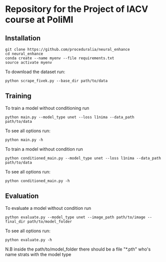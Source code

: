 # Repository for the Project of IACV course at PoliMI

## Installation

```
git clone https://github.com/proceduralia/neural_enhance
cd neural_enhance
conda create --name myenv --file requirements.txt
source activate myenv
```

To download the dataset run:
```
python scrape_fivek.py --base_dir path/to/data
```

## Training
To train a model without conditioning run 

```
python main.py --model_type unet --loss l1nima --data_path path/to/data
```
To see all options run:

```
python main.py -h
```

To train a model without condition run 

```
python conditioned_main.py --model_type unet --loss l1nima --data_path path/to/data
```
To see all options run:

```
python conditioned_main.py -h
```
## Evaluation
To evaluate a model without condition run 
```
python evaluate.py --model_type unet --image_path path/to/image --final_dir path/to/model_folder
```
To see all options run:

```
python evaluate.py -h
```


N.B inside the path/to/model_folder there should be a file "*.pth" who's name strats with the model type
